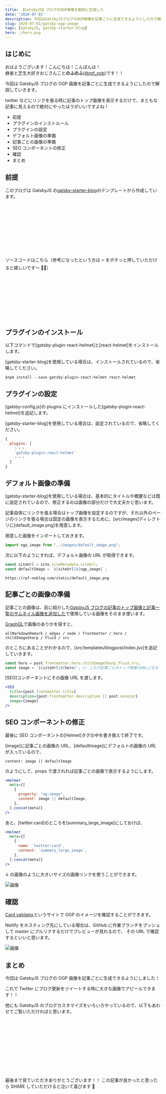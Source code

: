 ```yaml
---
title: 【GatsbyJS】ブログのOGP画像を動的に生成した
date: "2020-07-01"
description: 今回はGatsbyJSブログのOGP画像を記事ごとに生成できるようにしたので解説していきます。twitterなどにリンクを張る時に記事のトップ画像を表示するだけで、まともな記事に見えるので絶対にやったほうがいいですよね！
slug: 2020-07-01/gatsby-ogp-image
tags: [GatsbyJS, gatsby-starter-blog]
hero: ./hero.png
---
```


## はじめに

おはようございます！こんにちは！こんばんは！<br>
麻雀と芝生大好きおじさんこと**のふのふ**([@rpf_nob](https://twitter.com/rpf_nob))です！！

今回は GatsbyJS ブログの OGP 画像を記事ごとに生成できるようにしたので解説していきます。

twitter などにリンクを張る時に記事のトップ画像を表示するだけで、まともな記事に見えるので絶対にやったほうがいいですよね！

- 前提
- プラグインのインストルール
- プラグインの設定
- デフォルト画像の準備
- 記事ごとの画像の準備
- SEO コンポーネントの修正
- 確認
- まとめ

## 前提

このブログは GatsbyJS の[gatsby-starter-blog](https://www.gatsbyjs.org/starters/gatsbyjs/gatsby-starter-blog/)のテンプレートから作成しています。

<div class="iframely-embed"><div class="iframely-responsive" style="height: 140px; padding-bottom: 0;"><a href="https://www.gatsbyjs.org/starters/gatsbyjs/gatsby-starter-blog/" data-iframely-url="//cdn.iframe.ly/qjUJkBu?iframe=card-small"></a></div></div>

<br/>

ソースコードはこちら（参考になったという方は ⭐️ をポチッと押していただけると嬉しいです〜 🙇‍♂️）

<div class="iframely-embed"><div class="iframely-responsive" style="height: 140px; padding-bottom: 0;"><a href="https://github.com/N-Iwata/noblog" data-iframely-url="//cdn.iframe.ly/Q4tAo8y?card=small"></a></div></div>

## プラグインのインストール

以下コマンドで[gatsby-plugin-react-helmet]と[react-helmet]をインストールします。

[gatsby-starter-blog]を使用している場合は、インストールされているので、省略してください。

```
$npm install --save gatsby-plugin-react-helmet react-helmet
```

## プラグインの設定

[gatsby-config.js]の plugins にインストールした[gatsby-plugin-react-helmet]を追記します。

[gatsby-starter-blog]を使用している場合は、設定されているので、省略してください。

```js:title=gatsby-config.js
{
  plugins: [
    ・・・
    `gatsby-plugin-react-helmet`
    ・・・
  ]
}
```

## デフォルト画像の準備

[gatsby-starter-blog]を使用している場合は、基本的にタイトルや概要などは既に設定されているので、修正するのは画像の部分だけで大丈夫かと思います。

記事自体にリンクを張る場合はトップ画像を設定するのですが、それ以外のページのリンクを張る場合は固定の画像を表示するために、[src/images]ディレクトリに[default_image.png]を用意します。

用意した画像をインポートしておきます。

```js:title=src/components/seo/index.jsx
import ogp_image from "../images/default_image.png";
```

次に以下のようにすれば、デフォルト画像の URL が取得できます。

```js:title=src/components/seo/index.jsx
const siteUrl = site.siteMetadata.siteUrl;
const defaultImage = `${siteUrl}${ogp_image}`;
```

```
https://rpf-noblog.com/static/default_image.png
```

## 記事ごとの画像の準備

記事ごとの画像は、前に紹介した[GatsbyJS ブログの記事のトップ画像と記事一覧のサムネイル画像を追加した](https://rpf-noblog.com/2020-05-10/gatsby-hero)で使用している画像をそのまま使います。

[GraphQL](http://localhost:8000/___graphq)で画像のありかを探すと、

```
allMarkdownRemark / edges / node / frontmatter / hero / childImageSharp / fluid / src
```

のところにあることがわかるので、[src/templates/blogpost/index.jsx]を追記していきます。

```js:title=src/templates/blogpost/index.js
const hero = post.frontmatter.hero.childImageSharp.fluid.src;
const image = `${siteUrl}${hero}`; // これが記事ごとのトップ画像のURLになる
```

[SEO]コンポーネントにその画像 URL を渡します。

```js{4}:title=src/templates/blogpost/index.jsx
<SEO
  title={post.frontmatter.title}
  description={post.frontmatter.description || post.excerpt}
  image={image}
/>
```

## SEO コンポーネントの修正

最後に SEO コンポーネントの[Helmet]タグの中を書き換えて終了です。

[image]に記事ごとの画像の URL、[defaultImage]にデフォルトの画像の URL が入っているので、

`content: image || defaultImage`

のようにして、props で渡されれば記事ごとの画像で表示するようにします。

```js{4-5}:title=src/components/seo/index.jsx
<Helmet
  meta={[
    {
      property: "og:image",
      content: image || defaultImage,
    },
  ].concat(meta)}
/>
```

あと、[twitter:card]のところを[summary_large_image]にしておけば、

```js{4-5}:title=src/components/seo/index.jsx
<Helmet
  meta={[
    {
      name: `twitter:card`,
      content: `summary_large_image`,
    },
  ].concat(meta)}
/>
```

↓ の画像のように大きいサイズの画像リンクを使うことができます。

![画像](img1.png)

## 確認

[Card validator](https://cards-dev.twitter.com/validator)というサイトで OGP のイメージを確認することができます。

Netlify をホスティング先にしている場合は、GitHub に作業ブランチをプッシュして master にプルリクするだけでプレビューが見れるので、
その URL で確認するといいと思います。

![画像](img2.png)

## まとめ

今回は GatsbyJS ブログの OGP 画像を記事ごとに生成できるようにしました！

これで Twitter にブログ更新をツイートする時に大きな画像でアピールできます！！

他にも GatsbyJS のブログカスタマイズをいろいろやっているので、以下もあわせてご覧いただければと思います。

<div class="iframely-embed"><div class="iframely-responsive" style="height: 140px; padding-bottom: 0;"><a href="https://rpf-noblog.com/tags/gatsby-js/" data-iframely-url="//cdn.iframe.ly/5j7eIPT"></a></div></div>

<br>
<br>

最後まで見ていただきありがとうございます！！
この記事が良かったと思ったら SHARE していただけると泣いて喜びます 🤣
